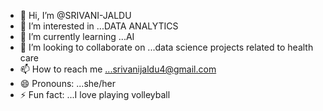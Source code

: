 - 👋 Hi, I’m @SRIVANI-JALDU
- 👀 I’m interested in ...DATA ANALYTICS
- 🌱 I’m currently learning ...AI
- 💞️ I’m looking to collaborate on ...data science projects related to health care
- 📫 How to reach me ...srivanijaldu4@gmail.com
- 😄 Pronouns: ...she/her
- ⚡ Fun fact: ...I love playing volleyball

<!---
SRIVANI-JALDU/SRIVANI-JALDU is a ✨ special ✨ repository because its `README.md` (this file) appears on your GitHub profile.
You can click the Preview link to take a look at your changes.
--->
